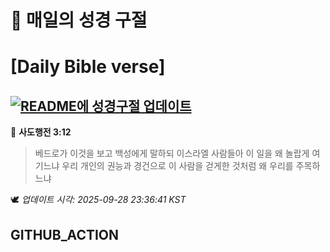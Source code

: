 # 🙏 매일의 성경 구절
# [Daily Bible verse]
## [![README에 성경구절 업데이트](https://github.com/DONGSUKA/first_test/actions/workflows/update-readme-bible.yml/badge.svg)](https://github.com/DONGSUKA/first_test/actions/workflows/update-readme-bible.yml)
<!-- START_BIBLE_VERSE -->
📖 **사도행전 3:12**
> 베드로가 이것을 보고 백성에게 말하되 이스라엘 사람들아 이 일을 왜 놀랍게 여기느냐 우리 개인의 권능과 경건으로 이 사람을 걷게한 것처럼 왜 우리를 주목하느냐

🕊️ _업데이트 시각: 2025-09-28 23:36:41 KST_
  <!-- END_BIBLE_VERSE -->
## GITHUB_ACTION
